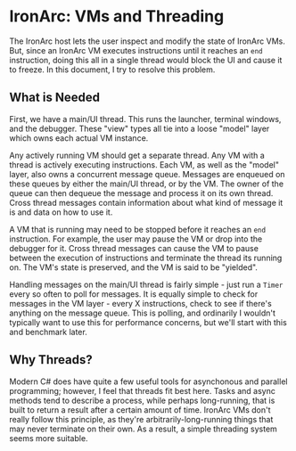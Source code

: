 # IronArc: VMs and Threading

The IronArc host lets the user inspect and modify the state of IronArc VMs. But, since an IronArc VM executes instructions until it reaches an `end` instruction, doing this all in a single thread would block the UI and cause it to freeze. In this document, I try to resolve this problem.

## What is Needed

First, we have a main/UI thread. This runs the launcher, terminal windows, and the debugger. These "view" types all tie into a loose "model" layer which owns each actual VM instance.

Any actively running VM should get a separate thread. Any VM with a thread is actively executing instructions. Each VM, as well as the "model" layer, also owns a concurrent message queue. Messages are enqueued on these queues by either the main/UI thread, or by the VM. The owner of the queue can then dequeue the message and process it on its own thread. Cross thread messages contain information about what kind of message it is and data on how to use it.

A VM that is running may need to be stopped before it reaches an `end` instruction. For example, the user may pause the VM or drop into the debugger for it. Cross thread messages can cause the VM to pause between the execution of instructions and terminate the thread its running on. The VM's state is preserved, and the VM is said to be "yielded".

Handling messages on the main/UI thread is fairly simple - just run a `Timer` every so often to poll for messages. It is equally simple to check for messages in the VM layer - every X instructions, check to see if there's anything on the message queue. This is polling, and ordinarily I wouldn't typically want to use this for performance concerns, but we'll start with this and benchmark later.

## Why Threads?

Modern C# does have quite a few useful tools for asynchonous and parallel programming; however, I feel that threads fit best here. Tasks and async methods tend to describe a process, while perhaps long-running, that is built to return a result after a certain amount of time. IronArc VMs don't really follow this principle, as they're arbitrarily-long-running things that may never terminate on their own. As a result, a simple threading system seems more suitable.